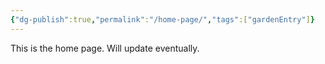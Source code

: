 ```yaml
---
{"dg-publish":true,"permalink":"/home-page/","tags":["gardenEntry"]}
---
```


This is the home page. Will update eventually.
